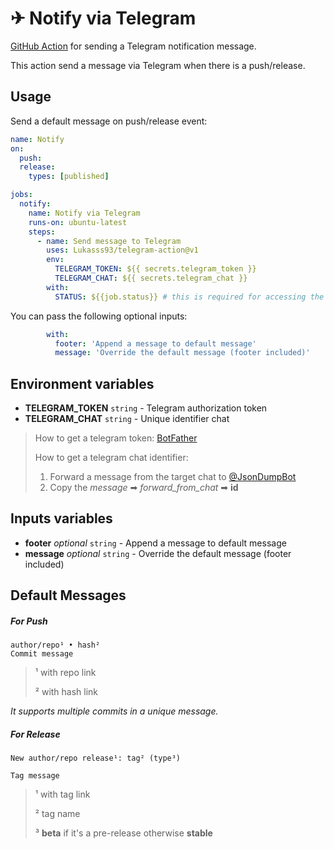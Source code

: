 # ✈ Notify via Telegram
[GitHub Action](https://github.com/features/actions) for sending a Telegram notification message.

This action send a message via Telegram when there is a push/release.

## Usage
Send a default message on push/release event:
```yaml
name: Notify
on:
  push:
  release:
    types: [published]

jobs:
  notify:
    name: Notify via Telegram
    runs-on: ubuntu-latest
    steps:
      - name: Send message to Telegram
        uses: Lukasss93/telegram-action@v1
        env:
          TELEGRAM_TOKEN: ${{ secrets.telegram_token }}
          TELEGRAM_CHAT: ${{ secrets.telegram_chat }}
        with: 
          STATUS: ${{job.status}} # this is required for accessing the status of certain job
```

You can pass the following optional inputs:
```yaml
        with: 
          footer: 'Append a message to default message'
          message: 'Override the default message (footer included)'

```

## Environment variables

- **TELEGRAM_TOKEN** `string` - Telegram authorization token
- **TELEGRAM_CHAT** `string` - Unique identifier chat

>How to get a telegram token: [BotFather](https://core.telegram.org/bots#6-botfather)
>
>How to get a telegram chat identifier:
> 
>1. Forward a message from the target chat to [@JsonDumpBot](https://telegram.me/JsonDumpBot) 
>2. Copy the *message* ➡ *forward_from_chat* ➡ **id**


## Inputs variables

- **footer** *optional* `string` - Append a message to default message
- **message** *optional* `string` - Override the default message (footer included)

## Default Messages

##### For Push

```
author/repo¹ • hash²
Commit message
```
>¹ with repo link
>
>² with hash link 

*It supports multiple commits in a unique message.*

##### For Release

```
New author/repo release¹: tag² (type³)

Tag message
```
>¹ with tag link
>
>² tag name
>
>³ **beta** if it's a pre-release otherwise **stable**
